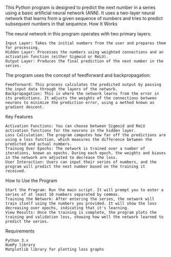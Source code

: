 This Python program is designed to predict the next number in a series using a basic artificial neural network (ANN). It uses a two-layer neural network that learns from a given sequence of numbers and tries to predict subsequent numbers in that sequence.
How It Works

The neural network in this program operates with two primary layers:

    Input Layer: Takes the initial numbers from the user and prepares them for processing.
    Hidden Layer: Processes the numbers using weighted connections and an activation function (either Sigmoid or ReLU).
    Output Layer: Produces the final prediction of the next number in the series.

The program uses the concept of feedforward and backpropagation:

    Feedforward: This process calculates the predicted output by passing the input data through the layers of the network.
    Backpropagation: This is where the network learns from the error in its predictions. It adjusts the weights of the connections between neurons to minimize the prediction error, using a method known as gradient descent.

Key Features

    Activation Functions: You can choose between Sigmoid and ReLU activation functions for the neurons in the hidden layer.
    Loss Calculation: The program computes how far off the predictions are using a loss function, which measures the difference between the predicted and actual numbers.
    Training Over Epochs: The network is trained over a number of iterations, known as epochs. During each epoch, the weights and biases in the network are adjusted to decrease the loss.
    User Interaction: Users can input their series of numbers, and the program will predict the next number based on the training it received.

How to Use the Program

    Start the Program: Run the main script. It will prompt you to enter a series of at least 10 numbers separated by commas.
    Training the Network: After entering the series, the network will train itself using the numbers you provided. It will show the loss decreasing over epochs, indicating that it's learning.
    View Results: Once the training is complete, the program plots the training and validation loss, showing how well the network learned to predict the series.

Requirements

    Python 3.x
    NumPy library
    Matplotlib library for plotting loss graphs

